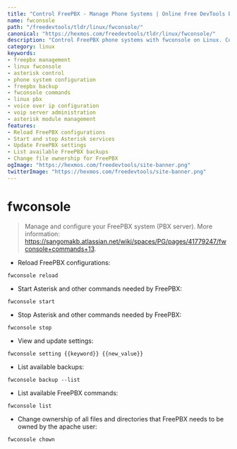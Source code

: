 ```yaml
---
title: "Control FreePBX - Manage Phone Systems | Online Free DevTools by Hexmos"
name: fwconsole
path: "/freedevtools/tldr/linux/fwconsole/"
canonical: "https://hexmos.com/freedevtools/tldr/linux/fwconsole/"
description: "Control FreePBX phone systems with fwconsole on Linux. Configure settings, manage backups, and troubleshoot issues using the command line. Free online tool, no registration required."
category: linux
keywords:
- freepbx management
- linux fwconsole
- asterisk control
- phone system configuration
- freepbx backup
- fwconsole commands
- linux pbx
- voice over ip configuration
- voip server administration
- asterisk module management
features:
- Reload FreePBX configurations
- Start and stop Asterisk services
- Update FreePBX settings
- List available FreePBX backups
- Change file ownership for FreePBX
ogImage: "https://hexmos.com/freedevtools/site-banner.png"
twitterImage: "https://hexmos.com/freedevtools/site-banner.png"
---
```


# fwconsole

> Manage and configure your FreePBX system (PBX server).
> More information: <https://sangomakb.atlassian.net/wiki/spaces/PG/pages/41779247/fwconsole+commands+13>.

- Reload FreePBX configurations:

`fwconsole reload`

- Start Asterisk and other commands needed by FreePBX:

`fwconsole start`

- Stop Asterisk and other commands needed by FreePBX:

`fwconsole stop`

- View and update settings:

`fwconsole setting {{keyword}} {{new_value}}`

- List available backups:

`fwconsole backup --list`

- List available FreePBX commands:

`fwconsole list`

- Change ownership of all files and directories that FreePBX needs to be owned by the apache user:

`fwconsole chown`
